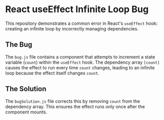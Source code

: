 # React useEffect Infinite Loop Bug

This repository demonstrates a common error in React's `useEffect` hook: creating an infinite loop by incorrectly managing dependencies.

## The Bug
The `bug.js` file contains a component that attempts to increment a state variable (`count`) within the `useEffect` hook.  The dependency array `[count]` causes the effect to run every time `count` changes, leading to an infinite loop because the effect itself changes `count`.

## The Solution
The `bugSolution.js` file corrects this by removing `count` from the dependency array.  This ensures the effect runs only once after the component mounts.